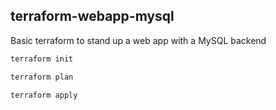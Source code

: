 ## terraform-webapp-mysql

Basic terraform to stand up a web app with a MySQL backend

```bash
terraform init

terraform plan

terraform apply
```